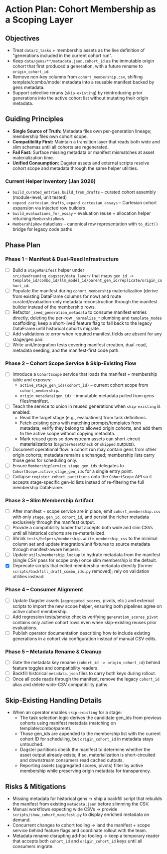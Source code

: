 # Action Plan: Cohort Membership as a Scoping Layer

## Objectives
- Treat `data/2_tasks` + membership assets as the live definition of "generations included in the current cohort run".
- Keep `data/gens/**/metadata.json.cohort_id` as the immutable origin cohort that first produced a generation, with a future rename to `origin_cohort_id`.
- Remove non-key columns from `cohort_membership.csv`, shifting template/combo/model metadata into a reusable manifest backed by gens metadata.
- Support selective reruns (`skip-existing`) by reintroducing prior generations into the active cohort list without mutating their origin metadata.

## Guiding Principles
- **Single Source of Truth:** Metadata files own per-generation lineage; membership files own cohort scope.
- **Compatibility First:** Maintain a transition layer that reads both wide and slim schemas until all cohorts are regenerated.
- **Fail Fast:** Surface missing metadata or manifest mismatches at asset materialization time.
- **Unified Consumption:** Dagster assets and external scripts resolve cohort scope and metadata through the same helper utilities.

### Current Helper Inventory (Jan 2026)
- `build_curated_entries`, `build_from_drafts` – curated cohort assembly (module-level, unit tested)
- `expand_cartesian_drafts`, `expand_cartesian_essays` – Cartesian cohort expansion via injected row builders
- `build_evaluations_for_essay` – evaluation reuse + allocation helper returning `MembershipRow`s
- `MembershipRow` dataclass – canonical row representation with `to_dict()` bridge for legacy code paths

## Phase Plan

### Phase 1 – Manifest & Dual-Read Infrastructure
- [ ] Build a `StageManifest` helper under `src/daydreaming_dagster/data_layer/` that maps `gen_id -> template_id/combo_id/llm_model_id/parent_gen_id/replicate/origin_cohort_id`.
- [ ] Populate the manifest during `cohort_membership` materialization (derive from existing DataFrame columns for now) and route curated/evaluation-only metadata reconstruction through the manifest builder instead of the membership rows.
- [ ] Refactor `_seed_generation_metadata` to consume manifest entries directly, deleting the per-row `_normalize_*` plumbing and `template_modes` scaffolding; keep a short-lived feature flag to fall back to the legacy DataFrame until historical cohorts migrate.
- [ ] Add validations to error when required manifest fields are absent for any stage/gen pair.
- [ ] Write unit/integration tests covering manifest creation, dual-read, metadata seeding, and the manifest-first code path.

### Phase 2 – Cohort Scope Service & Skip-Existing Flow
- [ ] Introduce a `CohortScope` service that loads the manifest + membership table and exposes:
  - `active_stage_gen_ids(cohort_id)` – current cohort scope from `cohort_membership`.
  - `origin_metadata(gen_id)` – immutable metadata pulled from gens files/manifest.
- [ ] Teach the service to union in reused generations when `skip-existing` is enabled:
  - Read the target stage (e.g., evaluations) from task definitions.
  - Fetch existing gens with matching prompts/templates from metadata, verify they belong to allowed origin cohorts, and add them to the active scope without copying metadata.
  - Mark reused gens so downstream assets can short-circuit materializations (`DagsterAssetCheck` or `skipped` outputs).
- [ ] Document operational flow: a cohort run may contain gens from other origin cohorts; metadata remains unchanged; membership lists carry those gens for scheduling only.
- [ ] Ensure `MembershipService.stage_gen_ids` delegates to `CohortScope.active_stage_gen_ids` for a single entry point.
- [ ] Collapse `register_cohort_partitions` onto the `CohortScope` API so it accepts stage-specific gen-id lists instead of re-filtering the full membership DataFrame.

### Phase 3 – Slim Membership Artifact
- [ ] After manifest + scope service are in place, emit `cohort_membership.csv` with only `stage`, `gen_id`, `cohort_id`, and persist the richer metadata exclusively through the manifest output.
- [ ] Provide a compatibility loader that accepts both wide and slim CSVs until all historical cohorts are re-materialized.
- [ ] Shrink `tests/helpers/membership.write_membership_csv` to the minimal column set and update integration/unit fixtures to source metadata through manifest-aware helpers.
- [ ] Update `utils/membership_lookup` to hydrate metadata from the manifest (single CSV pass for scope only) once slim membership is the default.
- [x] Deprecate scripts that edited membership metadata directly (former `scripts/backfill_draft_combo_ids.py` removed); rely on validation utilities instead.

### Phase 4 – Consumer Alignment
- [ ] Update Dagster assets (`aggregated_scores`, pivots, etc.) and external scripts to import the new scope helper, ensuring both pipelines agree on active cohort membership.
- [ ] Add regression tests/smoke checks verifying `generation_scores_pivot` contains only active cohort rows even when skip-existing reuses prior evaluations.
- [ ] Publish operator documentation describing how to include existing generations in a cohort via configuration instead of manual CSV edits.

### Phase 5 – Metadata Rename & Cleanup
- [ ] Gate the metadata key rename (`cohort_id -> origin_cohort_id`) behind feature toggles and compatibility readers.
- [ ] Backfill historical `metadata.json` files to carry both keys during rollout.
- [ ] Once all code reads through the manifest, remove the legacy `cohort_id` alias and delete wide-CSV compatibility paths.

## Skip-Existing Handling Details
- When an operator enables `skip-existing` for a stage:
  - The task selection logic derives the candidate gen_ids from previous cohorts using manifest metadata (matching on template/combo/parent).
  - Those gen_ids are appended to the membership list with the current cohort ID for scheduling, but `origin_cohort_id` in metadata stays untouched.
  - Dagster partitions check the manifest to determine whether the asset output already exists; if so, materialization is short-circuited and downstream consumers read cached outputs.
  - Reporting assets (aggregated scores, pivots) filter by active membership while preserving origin metadata for transparency.

## Risks & Mitigations
- Missing metadata for historical gens → ship a backfill script that rebuilds the manifest from existing `metadata.json` before slimming the CSV.
- Manual workflows expecting wide CSVs → provide `scripts/show_cohort_manifest.py` to display enriched metadata on demand.
- Concurrent changes to cohort tooling → land the manifest + scope service behind feature flags and coordinate rollout with the team.
- Metadata rename disrupting ad-hoc tooling → keep a temporary reader that accepts both `cohort_id` and `origin_cohort_id` keys until all consumers migrate.
